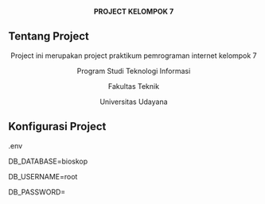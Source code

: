 <p align="center"><b>PROJECT KELOMPOK 7</b></p>

## Tentang Project

<p align="center">Project ini merupakan project praktikum pemrograman internet kelompok 7</p>
<p align="center">Program Studi Teknologi Informasi</p>
<p align="center">Fakultas Teknik</p>
<p align="center">Universitas Udayana</p>

## Konfigurasi Project
<p>.env</p>

<p>DB_DATABASE=bioskop</p>
<p>DB_USERNAME=root</p>
<p>DB_PASSWORD=</p>